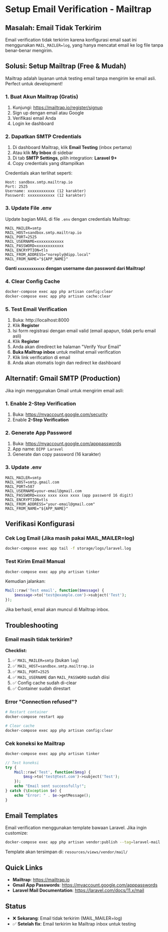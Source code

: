 # Setup Email Verification - Mailtrap

## Masalah: Email Tidak Terkirim

Email verification tidak terkirim karena konfigurasi email saat ini menggunakan `MAIL_MAILER=log`, yang hanya mencatat email ke log file tanpa benar-benar mengirim.

## Solusi: Setup Mailtrap (Free & Mudah)

Mailtrap adalah layanan untuk testing email tanpa mengirim ke email asli. Perfect untuk development!

### 1. Buat Akun Mailtrap (Gratis)

1. Kunjungi: https://mailtrap.io/register/signup
2. Sign up dengan email atau Google
3. Verifikasi email Anda
4. Login ke dashboard

### 2. Dapatkan SMTP Credentials

1. Di dashboard Mailtrap, klik **Email Testing** (inbox pertama)
2. Atau klik **My Inbox** di sidebar
3. Di tab **SMTP Settings**, pilih integration: **Laravel 9+**
4. Copy credentials yang ditampilkan

Credentials akan terlihat seperti:
```
Host: sandbox.smtp.mailtrap.io
Port: 2525
Username: xxxxxxxxxxxx (12 karakter)
Password: xxxxxxxxxxxx (12 karakter)
```

### 3. Update File .env

Update bagian MAIL di file `.env` dengan credentials Mailtrap:

```env
MAIL_MAILER=smtp
MAIL_HOST=sandbox.smtp.mailtrap.io
MAIL_PORT=2525
MAIL_USERNAME=xxxxxxxxxxxx
MAIL_PASSWORD=xxxxxxxxxxxx
MAIL_ENCRYPTION=tls
MAIL_FROM_ADDRESS="noreply@dipp.local"
MAIL_FROM_NAME="${APP_NAME}"
```

**Ganti `xxxxxxxxxxxx` dengan username dan password dari Mailtrap!**

### 4. Clear Config Cache

```bash
docker-compose exec app php artisan config:clear
docker-compose exec app php artisan cache:clear
```

### 5. Test Email Verification

1. Buka: http://localhost:8000
2. Klik **Register**
3. Isi form registrasi dengan email valid (email apapun, tidak perlu email asli)
4. Klik **Register**
5. Anda akan diredirect ke halaman "Verify Your Email"
6. **Buka Mailtrap inbox** untuk melihat email verification
7. Klik link verification di email
8. Anda akan otomatis login dan redirect ke dashboard

## Alternatif: Gmail SMTP (Production)

Jika ingin menggunakan Gmail untuk mengirim email asli:

### 1. Enable 2-Step Verification
1. Buka: https://myaccount.google.com/security
2. Enable **2-Step Verification**

### 2. Generate App Password
1. Buka: https://myaccount.google.com/apppasswords
2. App name: `DIPP Laravel`
3. Generate dan copy password (16 karakter)

### 3. Update .env
```env
MAIL_MAILER=smtp
MAIL_HOST=smtp.gmail.com
MAIL_PORT=587
MAIL_USERNAME=your-email@gmail.com
MAIL_PASSWORD=xxxx xxxx xxxx xxxx (app password 16 digit)
MAIL_ENCRYPTION=tls
MAIL_FROM_ADDRESS="your-email@gmail.com"
MAIL_FROM_NAME="${APP_NAME}"
```

## Verifikasi Konfigurasi

### Cek Log Email (Jika masih pakai MAIL_MAILER=log)
```bash
docker-compose exec app tail -f storage/logs/laravel.log
```

### Test Kirim Email Manual
```bash
docker-compose exec app php artisan tinker
```

Kemudian jalankan:
```php
Mail::raw('Test email', function($message) {
    $message->to('test@example.com')->subject('Test');
});
```

Jika berhasil, email akan muncul di Mailtrap inbox.

## Troubleshooting

### Email masih tidak terkirim?

**Checklist:**
1. ✅ `MAIL_MAILER=smtp` (bukan `log`)
2. ✅ `MAIL_HOST=sandbox.smtp.mailtrap.io`
3. ✅ `MAIL_PORT=2525`
4. ✅ `MAIL_USERNAME` dan `MAIL_PASSWORD` sudah diisi
5. ✅ Config cache sudah di-clear
6. ✅ Container sudah direstart

### Error "Connection refused"?
```bash
# Restart container
docker-compose restart app

# Clear cache
docker-compose exec app php artisan config:clear
```

### Cek koneksi ke Mailtrap
```bash
docker-compose exec app php artisan tinker
```
```php
// Test koneksi
try {
    Mail::raw('Test', function($msg) {
        $msg->to('test@test.com')->subject('Test');
    });
    echo "Email sent successfully!";
} catch (\Exception $e) {
    echo "Error: " . $e->getMessage();
}
```

## Email Templates

Email verification menggunakan template bawaan Laravel. Jika ingin customize:

```bash
docker-compose exec app php artisan vendor:publish --tag=laravel-mail
```

Template akan tersimpan di: `resources/views/vendor/mail/`

## Quick Links

- **Mailtrap**: https://mailtrap.io
- **Gmail App Passwords**: https://myaccount.google.com/apppasswords
- **Laravel Mail Documentation**: https://laravel.com/docs/11.x/mail

## Status

- ❌ **Sekarang**: Email tidak terkirim (MAIL_MAILER=log)
- ✅ **Setelah fix**: Email terkirim ke Mailtrap inbox untuk testing
